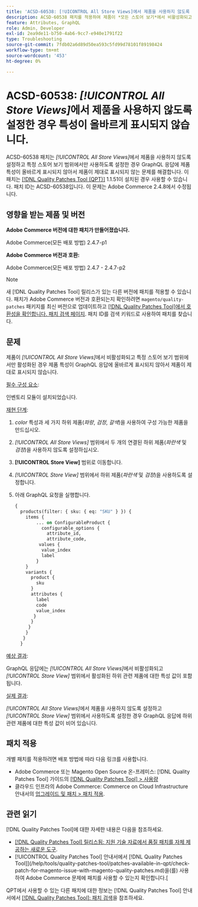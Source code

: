 ```yaml
---
title: 'ACSD-60538: [!UICONTROL All Store Views]에서 제품을 사용하지 않도록 설정한 경우 특성이 올바르게 표시되지 않습니다.'
description: ACSD-60538 패치를 적용하여 제품이 *모든 스토어 보기*에서 비활성화되고 특정 스토어 보기 범위에서만 활성화되는 경우 제품 속성이 GraphQL 응답에 올바르게 표시되지 않아 제품이 제대로 표시되지 않는 Adobe Commerce 문제를 해결합니다.
feature: Attributes, GraphQL
role: Admin, Developer
exl-id: 2ea9de11-b750-4ab6-9cc7-e940e1791f22
type: Troubleshooting
source-git-commit: 7fdb02a6d89d50ea593c5fd99d78101f89198424
workflow-type: tm+mt
source-wordcount: '453'
ht-degree: 0%

---
```


# ACSD-60538: *[!UICONTROL All Store Views]*&#x200B;에서 제품을 사용하지 않도록 설정한 경우 특성이 올바르게 표시되지 않습니다.

ACSD-60538 패치는 *[!UICONTROL All Store Views]*&#x200B;에서 제품을 사용하지 않도록 설정하고 특정 스토어 보기 범위에서만 사용하도록 설정한 경우 GraphQL 응답에 제품 특성이 올바르게 표시되지 않아서 제품이 제대로 표시되지 않는 문제를 해결합니다. 이 패치는 [[!DNL Quality Patches Tool (QPT)]](https://experienceleague.adobe.com/en/docs/commerce-operations/tools/quality-patches-tool/quality-patches-tool-to-self-serve-quality-patches) 1.1.51이 설치된 경우 사용할 수 있습니다. 패치 ID는 ACSD-60538입니다. 이 문제는 Adobe Commerce 2.4.8에서 수정됩니다.

## 영향을 받는 제품 및 버전

**Adobe Commerce 버전에 대한 패치가 만들어졌습니다.**

Adobe Commerce(모든 배포 방법) 2.4.7-p1

**Adobe Commerce 버전과 호환:**

Adobe Commerce(모든 배포 방법) 2.4.7 - 2.4.7-p2

>[!NOTE]
>
>새 [!DNL Quality Patches Tool] 릴리스가 있는 다른 버전에 패치를 적용할 수 있습니다. 패치가 Adobe Commerce 버전과 호환되는지 확인하려면 `magento/quality-patches` 패키지를 최신 버전으로 업데이트하고 [[!DNL Quality Patches Tool]에서 호환성을 확인합니다. 패치 검색 페이지](https://experienceleague.adobe.com/tools/commerce-quality-patches/index.html). 패치 ID를 검색 키워드로 사용하여 패치를 찾습니다.

## 문제

제품이 *[!UICONTROL All Store Views]*&#x200B;에서 비활성화되고 특정 스토어 보기 범위에서만 활성화된 경우 제품 특성이 GraphQL 응답에 올바르게 표시되지 않아서 제품이 제대로 표시되지 않습니다.

<u>필수 구성 요소</u>:

인벤토리 모듈이 설치되었습니다.

<u>재현 단계</u>:

1. *color* 특성과 세 가지 하위 제품(*파랑*, *검정*, *갈색*)을 사용하여 구성 가능한 제품을 만드십시오.
1. *[!UICONTROL All Store Views]* 범위에서 두 개의 연결된 하위 제품(*파란색* 및 *검정*)을 사용하지 않도록 설정하십시오.
1. **[!UICONTROL Store View]** 범위로 이동합니다.
1. *[!UICONTROL Store View]* 범위에서 하위 제품(*파란색* 및 *검정*)을 사용하도록 설정합니다.
1. 아래 GraphQL 요청을 실행합니다.

   ```GraphQL
   {
     products(filter: { sku: { eq: "SKU" } }) {
       items {
           ... on ConfigurableProduct {
             configurable_options {
               attribute_id,
               attribute_code,
            values {
             value_index
             label
           }
       }
       variants {
         product {
           sku
         }
         attributes {
           label
           code
           value_index
          }
         }
        }
       }
      }
     }  
   ```

<u>예상 결과</u>:

GraphQL 응답에는 *[!UICONTROL All Store Views]*&#x200B;에서 비활성화되고 *[!UICONTROL Store View]* 범위에서 활성화된 하위 관련 제품에 대한 특성 값이 포함됩니다.

<u>실제 결과</u>:

*[!UICONTROL All Store Views]*&#x200B;에서 제품을 사용하지 않도록 설정하고 *[!UICONTROL Store View]* 범위에서 사용하도록 설정한 경우 GraphQL 응답에 하위 관련 제품에 대한 특성 값이 비어 있습니다.

## 패치 적용

개별 패치를 적용하려면 배포 방법에 따라 다음 링크를 사용합니다.

* Adobe Commerce 또는 Magento Open Source 온-프레미스: [!DNL Quality Patches Tool] 가이드의 [[!DNL Quality Patches Tool] > 사용량](/help/tools/quality-patches-tool/usage.md)
* 클라우드 인프라의 Adobe Commerce: Commerce on Cloud Infrastructure 안내서의 [업그레이드 및 패치 > 패치 적용](https://experienceleague.adobe.com/docs/commerce-cloud-service/user-guide/develop/upgrade/apply-patches.html).

## 관련 읽기

[!DNL Quality Patches Tool]에 대한 자세한 내용은 다음을 참조하세요.

* [[!DNL Quality Patches Tool] 릴리스됨: 지원 기술 자료에서 품질 패치를 자체 제공하는 새로운 도구](https://experienceleague.adobe.com/en/docs/commerce-operations/tools/quality-patches-tool/quality-patches-tool-to-self-serve-quality-patches).
* [!UICONTROL Quality Patches Tool] 안내서에서  [!DNL Quality Patches Tool]](/help/tools/quality-patches-tool/patches-available-in-qpt/check-patch-for-magento-issue-with-magento-quality-patches.md)을(를) 사용하여 Adobe Commerce 문제에 패치를 사용할 수 있는지 확인합니다.[


QPT에서 사용할 수 있는 다른 패치에 대한 정보는 [!DNL Quality Patches Tool] 안내서에서 [[!DNL Quality Patches Tool]: 패치 검색](https://experienceleague.adobe.com/tools/commerce-quality-patches/index.html)을 참조하세요.
